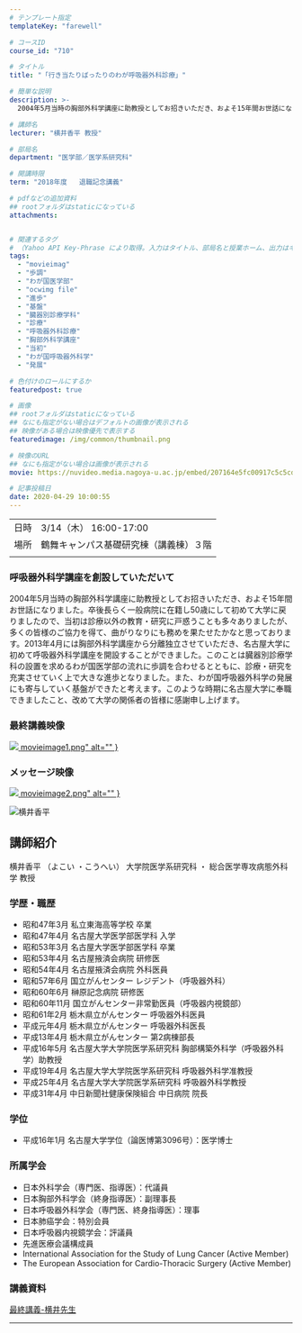 ```yaml
---
# テンプレート指定
templateKey: "farewell"

# コースID
course_id: "710"

# タイトル
title: "「行き当たりばったりのわが呼吸器外科診療」"

# 簡単な説明
description: >-
  2004年5月当時の胸部外科学講座に助教授としてお招きいただき、およそ15年間お世話になりました。卒後長らく一般病院に在籍し50歳にして初めて大学に戻りましたので、当初は診療以外の教育・研究に戸惑うことも多々ありましたが、多くの皆様のご協力を得て、曲がりなりにも務めを果たせたかなと思っております。2013年4月には胸部外科学講座から分離独立させていただき、名古屋大学に初めて呼吸器外科学講座 ....

# 講師名
lecturer: "横井香平 教授"

# 部局名
department: "医学部／医学系研究科"

# 開講時限
term: "2018年度	退職記念講義"

# pdfなどの追加資料
## rootフォルダはstaticになっている
attachments:


# 関連するタグ
# （Yahoo API Key-Phrase により取得。入力はタイトル、部局名と授業ホーム、出力はキーフレーズ（tags））
tags:
  - "movieimag"
  - "歩調"
  - "わが国医学部"
  - "ocwimg file"
  - "進歩"
  - "基盤"
  - "臓器別診療学科"
  - "診療"
  - "呼吸器外科診療"
  - "胸部外科学講座"
  - "当初"
  - "わが国呼吸器外科学"
  - "発展"

# 色付けのロールにするか
featuredpost: true

# 画像
## rootフォルダはstaticになっている
## なにも指定がない場合はデフォルトの画像が表示される
## 映像がある場合は映像優先で表示する
featuredimage: /img/common/thumbnail.png

# 映像のURL
## なにも指定がない場合は画像が表示される
movie: https://nuvideo.media.nagoya-u.ac.jp/embed/207164e5fc00917c5c5cd6cdc168c4a38f672f07

# 記事投稿日
date: 2020-04-29 10:00:55
---
```


|   |   |
|---|---|
| 日時 | 3/14（木）  16:00-17:00 |
| 場所 | 鶴舞キャンパス基礎研究棟（講義棟）３階 |
|   |   |


### 呼吸器外科学講座を創設していただいて



2004年5月当時の胸部外科学講座に助教授としてお招きいただき、およそ15年間お世話になりました。卒後長らく一般病院に在籍し50歳にして初めて大学に戻りましたので、当初は診療以外の教育・研究に戸惑うことも多々ありましたが、多くの皆様のご協力を得て、曲がりなりにも務めを果たせたかなと思っております。2013年4月には胸部外科学講座から分離独立させていただき、名古屋大学に初めて呼吸器外科学講座を開設することができました。このことは臓器別診療学科の設置を求めるわが国医学部の流れに歩調を合わせるとともに、診療・研究を充実させていく上で大きな進歩となりました。また、わが国呼吸器外科学の発展にも寄与していく基盤ができたと考えます。このような時期に名古屋大学に奉職できましたこと、改めて大学の関係者の皆様に感謝申し上げます。


### 最終講義映像

<a target="_blank" href="https://nuvideo.media.nagoya-u.ac.jp/embed/207164e5fc00917c5c5cd6cdc168c4a38f672f07">![](https://ocw.nagoya-u.jp/files/710/movieimage1.png) movieimage1.png" alt="" } </a>

### メッセージ映像
<a target="_blank" href="https://nuvideo.media.nagoya-u.ac.jp/embed/edd3c1a7cce0d6b82d014dfb8c498936eb49ccec">![](https://ocw.nagoya-u.jp/files/710/movieimage2.png) movieimage2.png" alt="" }</a>


![横井香平](https://ocw.nagoya-u.jp/files/710/kouhei_yokoi_2.jpg)  

## 講師紹介

横井香平 （よこい ・こうへい） 大学院医学系研究科 ・ 総合医学専攻病態外科学 教授 

### 学歴・職歴

  * 昭和47年3月 私立東海高等学校 卒業
  * 昭和47年4月 名古屋大学医学部医学科 入学
  * 昭和53年3月 名古屋大学医学部医学科 卒業
  * 昭和53年4月 名古屋掖済会病院 研修医
  * 昭和54年4月 名古屋掖済会病院 外科医員
  * 昭和57年6月 国立がんセンター レジデント（呼吸器外科）
  * 昭和60年6月 榊原記念病院 研修医
  * 昭和60年11月 国立がんセンター非常勤医員（呼吸器内視鏡部）
  * 昭和61年2月 栃木県立がんセンター 呼吸器外科医員
  * 平成元年4月 栃木県立がんセンター 呼吸器外科医長
  * 平成13年4月 栃木県立がんセンター 第2病棟部長
  * 平成16年5月 名古屋大学大学院医学系研究科 胸部構築外科学（呼吸器外科学）助教授
  * 平成19年4月 名古屋大学大学院医学系研究科 呼吸器外科学准教授
  * 平成25年4月 名古屋大学大学院医学系研究科 呼吸器外科学教授
  * 平成31年4月 中日新聞社健康保険組合 中日病院 院長
### 学位

  * 平成16年1月 名古屋大学学位（論医博第3096号）：医学博士
### 所属学会

  * 日本外科学会（専門医、指導医）：代議員
  * 日本胸部外科学会（終身指導医）：副理事長
  * 日本呼吸器外科学会（専門医、終身指導医）：理事
  * 日本肺癌学会：特別会員
  * 日本呼吸器内視鏡学会：評議員
  * 先進医療会議構成員
  * International Association for the Study of Lung Cancer (Active Member)
  * The European Association for Cardio-Thoracic Surgery (Active Member)


### 講義資料

[最終講義-横井先生](https://ocw.nagoya-u.jp/files/710/kouhei_yokoi_document.pdf) 


-----